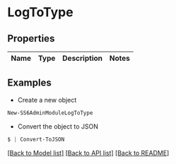 # LogToType
## Properties

Name | Type | Description | Notes
------------ | ------------- | ------------- | -------------

## Examples

- Create a new object
```powershell
New-SS6AdminModuleLogToType 
```

- Convert the object to JSON
```powershell
$ | Convert-ToJSON
```


[[Back to Model list]](../README.md#documentation-for-models) [[Back to API list]](../README.md#documentation-for-api-endpoints) [[Back to README]](../README.md)

